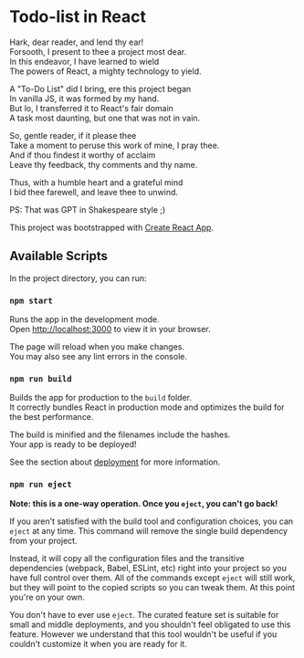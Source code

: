 # Todo-list in React

Hark, dear reader, and lend thy ear! <br>
Forsooth, I present to thee a project most dear. <br>
In this endeavor, I have learned to wield <br>
The powers of React, a mighty technology to yield. <br>

A "To-Do List" did I bring, ere this project began <br>
In vanilla JS, it was formed by my hand. <br>
But lo, I transferred it to React's fair domain <br>
A task most daunting, but one that was not in vain. <br>

So, gentle reader, if it please thee <br>
Take a moment to peruse this work of mine, I pray thee. <br>
And if thou findest it worthy of acclaim <br>
Leave thy feedback, thy comments and thy name. <br>

Thus, with a humble heart and a grateful mind <br>
I bid thee farewell, and leave thee to unwind. <br>

PS: That was GPT in Shakespeare style ;)

This project was bootstrapped with [Create React App](https://github.com/facebook/create-react-app).

## Available Scripts

In the project directory, you can run:

### `npm start`

Runs the app in the development mode.\
Open [http://localhost:3000](http://localhost:3000) to view it in your browser.

The page will reload when you make changes.\
You may also see any lint errors in the console.

### `npm run build`

Builds the app for production to the `build` folder.\
It correctly bundles React in production mode and optimizes the build for the best performance.

The build is minified and the filenames include the hashes.\
Your app is ready to be deployed!

See the section about [deployment](https://facebook.github.io/create-react-app/docs/deployment) for more information.

### `npm run eject`

**Note: this is a one-way operation. Once you `eject`, you can't go back!**

If you aren't satisfied with the build tool and configuration choices, you can `eject` at any time. This command will remove the single build dependency from your project.

Instead, it will copy all the configuration files and the transitive dependencies (webpack, Babel, ESLint, etc) right into your project so you have full control over them. All of the commands except `eject` will still work, but they will point to the copied scripts so you can tweak them. At this point you're on your own.

You don't have to ever use `eject`. The curated feature set is suitable for small and middle deployments, and you shouldn't feel obligated to use this feature. However we understand that this tool wouldn't be useful if you couldn't customize it when you are ready for it.

